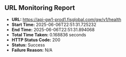 ## URL Monitoring Report

- **URL:** https://api-gw1-prod1.fisglobal.com/gw/v1/health
- **Start Time:** 2025-06-06T22:51:31.725232
- **End Time:** 2025-06-06T22:51:31.894068
- **Total Time Taken:** 0.168836 seconds
- **HTTP Status Code:** 200
- **Status:** Success
- **Failure Reason:** N/A
